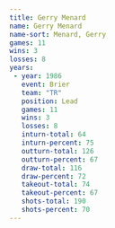 ```yaml
---
title: Gerry Menard
name: Gerry Menard
name-sort: Menard, Gerry
games: 11
wins: 3
losses: 8
years:
 - year: 1986
   event: Brier
   team: "TR"
   position: Lead
   games: 11
   wins: 3
   losses: 8
   inturn-total: 64
   inturn-percent: 75
   outturn-total: 126
   outturn-percent: 67
   draw-total: 116
   draw-percent: 72
   takeout-total: 74
   takeout-percent: 67
   shots-total: 190
   shots-percent: 70
---
```

